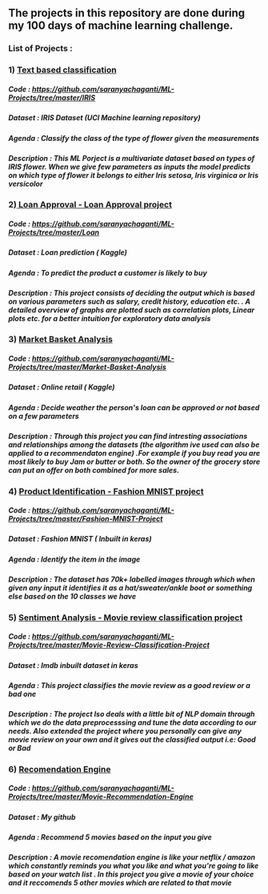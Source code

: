 ## The projects in this repository are done during my 100 days of machine learning challenge. 

### List of Projects : 

###  1) <ins> Text based classification </ins>

##### Code : https://github.com/saranyachaganti/ML-Projects/tree/master/IRIS
##### Dataset : IRIS Dataset (UCI Machine learning repository)
##### Agenda : Classify the class of the type of flower given the measurements
##### Description : This ML Porject is a multivariate dataset based on types of IRIS flower. When we give few parameters as inputs the model predicts on which type of flower it belongs to either Iris setosa, Iris virginica or Iris versicolor

### 2)<ins> Loan Approval - Loan Approval project </ins>

##### Code : https://github.com/saranyachaganti/ML-Projects/tree/master/Loan
##### Dataset : Loan prediction ( Kaggle)
##### Agenda : To predict the product a customer is likely to buy
##### Description : This project consists of deciding the output which is based on various parameters such as salary, credit history, education etc. . A detailed overview of graphs are plotted such as correlation plots, Linear plots etc. for a better intuition for exploratory data analysis

### 3) <ins> Market Basket Analysis </ins>

##### Code : https://github.com/saranyachaganti/ML-Projects/tree/master/Market-Basket-Analysis
##### Dataset : Online retail ( Kaggle)
##### Agenda : Decide weather the person's loan can be approved or not based on a few parameters
##### Description : Through this project you can find intresting associations and relationships among the datasets (the algorithm ive used can also be applied to a  recommendaton engine) .For example if you buy read you are most likely to buy Jam or butter or both. So the owner of the grocery store can put an offer on both combined for more sales. 

### 4) <ins> Product Identification - Fashion MNIST project </ins>

##### Code : https://github.com/saranyachaganti/ML-Projects/tree/master/Fashion-MNIST-Project
##### Dataset : Fashion MNIST ( Inbuilt in keras)
##### Agenda : Identify the item in the image
##### Description : The dataset has 70k+ labelled images through which when given any input it identifies it as a hat/sweater/ankle boot or something else based on the 10 classes we have 

### 5) <ins> Sentiment Analysis - Movie review classification project </ins>

##### Code : https://github.com/saranyachaganti/ML-Projects/tree/master/Movie-Review-Classification-Project
##### Dataset : Imdb inbuilt dataset in keras
##### Agenda : This project classifies the movie review as a good review or a bad one
##### Description : The project lso deals with a little bit of NLP domain through which we do the data preprocesssing and tune the data according to our needs. Also extended the project where you personally can give any movie review on your own and it gives out the classified output i.e: Good or Bad

### 6) <ins> Recomendation Engine </ins>

##### Code : https://github.com/saranyachaganti/ML-Projects/tree/master/Movie-Recommendation-Engine
##### Dataset : My github
##### Agenda : Recommend 5 movies based on the input you give
##### Description : A movie recomendation engine is like your netflix / amazon which constantly reminds you what you like and what you're going to like based on your watch list . In this project you give a movie of your choice and it reccomends 5 other movies which are related to that movie
